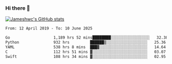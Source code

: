 ### Hi there 👋

[![Jameshwc's GitHub stats](https://github-readme-stats.vercel.app/api?username=jameshwc)](https://github.com/anuraghazra/github-readme-stats)

<!--START_SECTION:waka-->

```txt
From: 12 April 2019 - To: 10 June 2025

Go                   1,189 hrs 52 mins████████░░░░░░░░░░░░░░░░░   32.38 %
Python               932 hrs         ██████▒░░░░░░░░░░░░░░░░░░   25.36 %
YAML                 538 hrs 8 mins  ███▓░░░░░░░░░░░░░░░░░░░░░   14.64 %
C                    112 hrs 51 mins ▓░░░░░░░░░░░░░░░░░░░░░░░░   03.07 %
Swift                108 hrs 34 mins ▓░░░░░░░░░░░░░░░░░░░░░░░░   02.95 %
```

<!--END_SECTION:waka-->